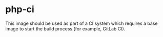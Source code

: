 # php-ci

This image should be used as part of a CI system which requires a base image to
start the build process (for example, GitLab CI).
